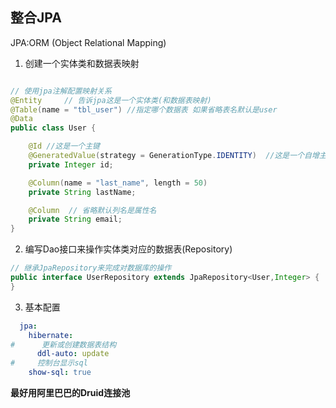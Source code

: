 ## 整合JPA
JPA:ORM (Object Relational Mapping)
1. 创建一个实体类和数据表映射
```java

// 使用jpa注解配置映射关系
@Entity     // 告诉jpa这是一个实体类(和数据表映射)
@Table(name = "tbl_user") //指定哪个数据表 如果省略表名默认是user
@Data
public class User {

    @Id //这是一个主键
    @GeneratedValue(strategy = GenerationType.IDENTITY)  //这是一个自增主键
    private Integer id;

    @Column(name = "last_name", length = 50)
    private String lastName;

    @Column  // 省略默认列名是属性名
    private String email;
}
```

2. 编写Dao接口来操作实体类对应的数据表(Repository)

```java
// 继承JpaRepository来完成对数据库的操作
public interface UserRepository extends JpaRepository<User,Integer> {
}

```

3. 基本配置

```yml
  jpa:
    hibernate:
#      更新或创建数据表结构
      ddl-auto: update
#	  控制台显示sql
    show-sql: true
```

**最好用阿里巴巴的Druid连接池**  
 

